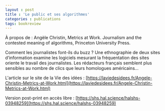 ```yaml
---
layout : post
title : 'Le public et ses algorithmes'
categories : publications
tags: bookreview
---
```


À propos de : Angèle Christin, Metrics at Work. Journalism and the contested meaning of algorithms, Princeton University Press.

Comment les journalistes font-ils du buzz ? Une ethnographie de deux sites d’information examine les logiciels mesurant la fréquentation des sites oriente le travail des journalistes. Les rédacteurs français semblent plus sensibles au nombre de clics que leurs homologues américains…

L'article sur le site de la Vie des idées : [https://laviedesidees.fr/Angele-Christin-Metrics-at-Work.html](https://laviedesidees.fr/Angele-Christin-Metrics-at-Work.html)

Version post-print en accès libre : [https://shs.hal.science/halshs-03948259](https://shs.hal.science/halshs-03948259)
